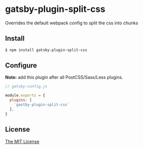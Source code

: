 # gatsby-plugin-split-css

Overrides the default webpack config to split the css into chunks

## Install

```bash
$ npm install gatsby-plugin-split-css
```

## Configure

__Note:__ add this plugin after all PostCSS/Sass/Less plugins.

```javascript
// gatsby-config.js

module.exports = {
  plugins: [
    `gastby-plugin-split-css`
  ],
}
```

## License

[The MIT License](./LICENSE)
